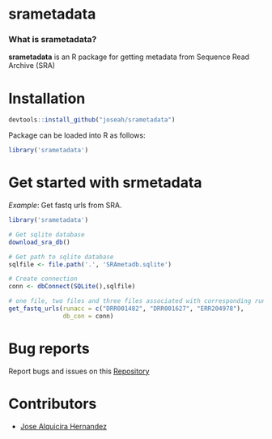 # srametadata

### What is srametadata?

**srametadata** is an R package for getting metadata from Sequence Read Archive (SRA)


# Installation


```r
devtools::install_github("joseah/srametadata")
```

Package can be loaded into R as follows:
```r
library('srametadata')
```

# Get started with **srmetadata** 

*Example*: Get fastq urls from SRA.

```r
library('srametadata')

# Get sqlite database
download_sra_db()

# Get path to sqlite database
sqlfile <- file.path('.', 'SRAmetadb.sqlite')

# Create connection
conn <- dbConnect(SQLite(),sqlfile)

# one file, two files and three files associated with corresponding run accessions
get_fastq_urls(runacc = c("DRR001482", "DRR001627", "ERR204978"),
               db_con = conn)
```

# Bug reports
Report bugs and issues on this [Repository](https://github.com/joseah/srametadata)

# Contributors

* [Jose Alquicira Hernandez](https://github.com/joseah)
